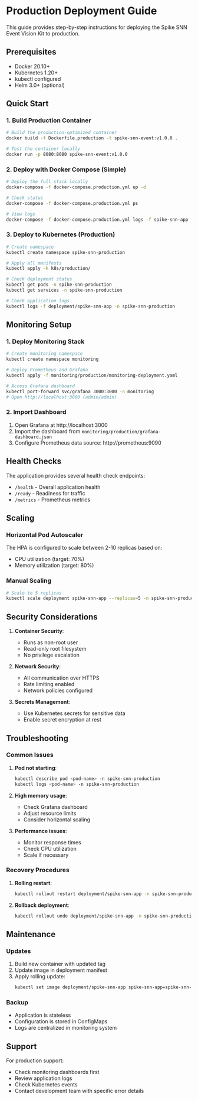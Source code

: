 # Production Deployment Guide

This guide provides step-by-step instructions for deploying the Spike SNN Event Vision Kit to production.

## Prerequisites

- Docker 20.10+
- Kubernetes 1.20+
- kubectl configured
- Helm 3.0+ (optional)

## Quick Start

### 1. Build Production Container

```bash
# Build the production-optimized container
docker build -f Dockerfile.production -t spike-snn-event:v1.0.0 .

# Test the container locally
docker run -p 8080:8080 spike-snn-event:v1.0.0
```

### 2. Deploy with Docker Compose (Simple)

```bash
# Deploy the full stack locally
docker-compose -f docker-compose.production.yml up -d

# Check status
docker-compose -f docker-compose.production.yml ps

# View logs
docker-compose -f docker-compose.production.yml logs -f spike-snn-app
```

### 3. Deploy to Kubernetes (Production)

```bash
# Create namespace
kubectl create namespace spike-snn-production

# Apply all manifests
kubectl apply -k k8s/production/

# Check deployment status
kubectl get pods -n spike-snn-production
kubectl get services -n spike-snn-production

# Check application logs
kubectl logs -f deployment/spike-snn-app -n spike-snn-production
```

## Monitoring Setup

### 1. Deploy Monitoring Stack

```bash
# Create monitoring namespace
kubectl create namespace monitoring

# Deploy Prometheus and Grafana
kubectl apply -f monitoring/production/monitoring-deployment.yaml

# Access Grafana dashboard
kubectl port-forward svc/grafana 3000:3000 -n monitoring
# Open http://localhost:3000 (admin/admin)
```

### 2. Import Dashboard

1. Open Grafana at http://localhost:3000
2. Import the dashboard from `monitoring/production/grafana-dashboard.json`
3. Configure Prometheus data source: http://prometheus:9090

## Health Checks

The application provides several health check endpoints:

- `/health` - Overall application health
- `/ready` - Readiness for traffic
- `/metrics` - Prometheus metrics

## Scaling

### Horizontal Pod Autoscaler

The HPA is configured to scale between 2-10 replicas based on:
- CPU utilization (target: 70%)
- Memory utilization (target: 80%)

### Manual Scaling

```bash
# Scale to 5 replicas
kubectl scale deployment spike-snn-app --replicas=5 -n spike-snn-production
```

## Security Considerations

1. **Container Security**:
   - Runs as non-root user
   - Read-only root filesystem
   - No privilege escalation

2. **Network Security**:
   - All communication over HTTPS
   - Rate limiting enabled
   - Network policies configured

3. **Secrets Management**:
   - Use Kubernetes secrets for sensitive data
   - Enable secret encryption at rest

## Troubleshooting

### Common Issues

1. **Pod not starting**:
   ```bash
   kubectl describe pod <pod-name> -n spike-snn-production
   kubectl logs <pod-name> -n spike-snn-production
   ```

2. **High memory usage**:
   - Check Grafana dashboard
   - Adjust resource limits
   - Consider horizontal scaling

3. **Performance issues**:
   - Monitor response times
   - Check CPU utilization
   - Scale if necessary

### Recovery Procedures

1. **Rolling restart**:
   ```bash
   kubectl rollout restart deployment/spike-snn-app -n spike-snn-production
   ```

2. **Rollback deployment**:
   ```bash
   kubectl rollout undo deployment/spike-snn-app -n spike-snn-production
   ```

## Maintenance

### Updates

1. Build new container with updated tag
2. Update image in deployment manifest
3. Apply rolling update:
   ```bash
   kubectl set image deployment/spike-snn-app spike-snn-app=spike-snn-event:v1.1.0 -n spike-snn-production
   ```

### Backup

- Application is stateless
- Configuration is stored in ConfigMaps
- Logs are centralized in monitoring system

## Support

For production support:
- Check monitoring dashboards first
- Review application logs
- Check Kubernetes events
- Contact development team with specific error details
